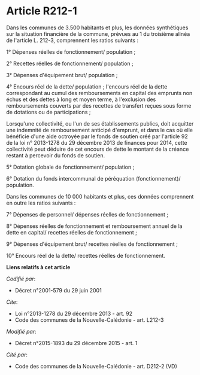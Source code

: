 # Article R212-1

Dans les communes de 3.500 habitants et plus, les données synthétiques sur la situation financière de la commune, prévues au
1 du troisième alinéa de l'article L. 212-3, comprennent les ratios suivants : 

1° Dépenses réelles de fonctionnement/ population ; 

2° Recettes réelles de fonctionnement/ population ; 

3° Dépenses d'équipement brut/ population ; 

4° Encours réel de la dette/ population ; l'encours réel de la dette correspondant au cumul des remboursements en capital des
emprunts non échus et des dettes à long et moyen terme, à l'exclusion des remboursements couverts par des recettes de
transfert reçues sous forme de dotations ou de participations ; 

Lorsqu'une collectivité, ou l'un de ses établissements publics, doit acquitter une indemnité de remboursement anticipé
d'emprunt, et dans le cas où elle bénéficie d'une aide octroyée par le fonds de soutien créé par l'article 92 de la loi n°
2013-1278 du 29 décembre 2013 de finances pour 2014, cette collectivité peut déduire de cet encours de dette le montant de la
créance restant à percevoir du fonds de soutien. 

5° Dotation globale de fonctionnement/ population ; 

6° Dotation du fonds intercommunal de péréquation (fonctionnement)/ population. 

Dans les communes de 10 000 habitants et plus, ces données comprennent en outre les ratios suivants : 

7° Dépenses de personnel/ dépenses réelles de fonctionnement ; 

8° Dépenses réelles de fonctionnement et remboursement annuel de la dette en capital/ recettes réelles de fonctionnement ; 

9° Dépenses d'équipement brut/ recettes réelles de fonctionnement ; 

10° Encours réel de la dette/ recettes réelles de fonctionnement.

**Liens relatifs à cet article**

_Codifié par_:

  - Décret n°2001-579 du 29 juin 2001

_Cite_:

  - Loi n°2013-1278 du 29 décembre 2013 - art. 92
  - Code des communes de la Nouvelle-Calédonie - art. L212-3

_Modifié par_:

  - Décret n°2015-1893 du 29 décembre 2015 - art. 1

_Cité par_:

  - Code des communes de la Nouvelle-Calédonie - art. D212-2 (VD)
